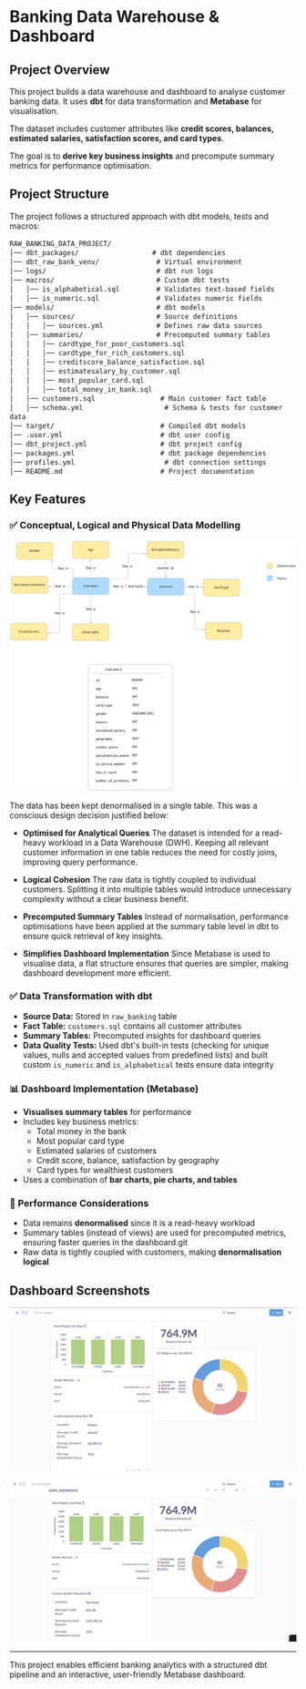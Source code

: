 # Banking Data Warehouse & Dashboard

## Project Overview
This project builds a data warehouse and dashboard to analyse customer banking data. It uses **dbt** for data transformation and **Metabase** for visualisation.

The dataset includes customer attributes like **credit scores, balances, estimated salaries, satisfaction scores, and card types**. 

The goal is to **derive key business insights** and precompute summary metrics for performance optimisation.

## Project Structure
The project follows a structured approach with dbt models, tests and macros:

```
RAW_BANKING_DATA_PROJECT/
│── dbt_packages/                  # dbt dependencies
│── dbt_raw_bank_venv/              # Virtual environment
│── logs/                           # dbt run logs
│── macros/                         # Custom dbt tests
│   │── is_alphabetical.sql         # Validates text-based fields
│   │── is_numeric.sql              # Validates numeric fields
│── models/                         # dbt models
│   │── sources/                    # Source definitions
│   │   │── sources.yml             # Defines raw data sources
│   │── summaries/                  # Precomputed summary tables
│   │   │── cardtype_for_poor_customers.sql
│   │   │── cardtype_for_rich_customers.sql
│   │   │── creditscore_balance_satisfaction.sql
│   │   │── estimatesalary_by_customer.sql
│   │   │── most_popular_card.sql
│   │   │── total_money_in_bank.sql
│   │── customers.sql                # Main customer fact table
│   │── schema.yml                    # Schema & tests for customer data
│── target/                          # Compiled dbt models
│── .user.yml                        # dbt user config
│── dbt_project.yml                  # dbt project config
│── packages.yml                     # dbt package dependencies
│── profiles.yml                      # dbt connection settings
│── README.md                        # Project documentation
```

## Key Features

### ✅ Conceptual, Logical and Physical Data Modelling
![alt text](image.png)

The data has been kept denormalised in a single table. This was a conscious design decision justified below:

- **Optimised for Analytical Queries** The dataset is intended for a read-heavy workload in a Data Warehouse (DWH). Keeping all relevant customer information in one table reduces the need for costly joins, improving query performance.

- **Logical Cohesion** The raw data is tightly coupled to individual customers. Splitting it into multiple tables would introduce unnecessary complexity without a clear business benefit.

- **Precomputed Summary Tables** Instead of normalisation, performance optimisations have been applied at the summary table level in dbt to ensure quick retrieval of key insights.

- **Simplifies Dashboard Implementation** Since Metabase is used to visualise data, a flat structure ensures that queries are simpler, making dashboard development more efficient.


### ✅ Data Transformation with dbt
- **Source Data:** Stored in `raw_banking` table
- **Fact Table:** `customers.sql` contains all customer attributes
- **Summary Tables:** Precomputed insights for dashboard queries
- **Data Quality Tests:** Used dbt's built-in tests (checking for unique values, nulls and accepted values from predefined lists) and built custom `is_numeric` and `is_alphabetical` tests ensure data integrity

### 📊 Dashboard Implementation (Metabase)
- **Visualises summary tables** for performance
- Includes key business metrics:
  - Total money in the bank
  - Most popular card type
  - Estimated salaries of customers
  - Credit score, balance, satisfaction by geography
  - Card types for wealthiest customers
- Uses a combination of **bar charts, pie charts, and tables**

### 🚀 Performance Considerations
- Data remains **denormalised** since it is a read-heavy workload
- Summary tables (instead of views) are used for precomputed metrics, ensuring faster queries in the dashboard.git 
- Raw data is tightly coupled with customers, making **denormalisation logical**

## Dashboard Screenshots
![alt text](<Screenshot1.png>) 

![alt text](<Screenshot2.png>)


---

This project enables efficient banking analytics with a structured dbt pipeline and an interactive, user-friendly Metabase dashboard.

